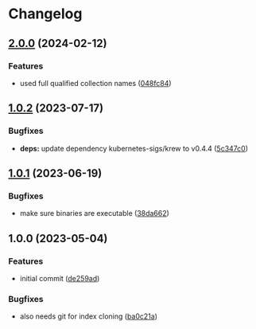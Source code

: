 # Changelog

## [2.0.0](https://github.com/rolehippie/krew/compare/v1.0.2...v2.0.0) (2024-02-12)


### Features

* used full qualified collection names ([048fc84](https://github.com/rolehippie/krew/commit/048fc84f07a51bf11c98cfb599b4277ac1cf0a8e))

## [1.0.2](https://github.com/rolehippie/krew/compare/v1.0.1...v1.0.2) (2023-07-17)


### Bugfixes

* **deps:** update dependency kubernetes-sigs/krew to v0.4.4 ([5c347c0](https://github.com/rolehippie/krew/commit/5c347c0e53ac8e64346b6d9d9819024255403ca7))

## [1.0.1](https://github.com/rolehippie/krew/compare/v1.0.0...v1.0.1) (2023-06-19)


### Bugfixes

* make sure binaries are executable ([38da662](https://github.com/rolehippie/krew/commit/38da66200aa6e067fda9d0d54b7b36fe09e88fb7))

## 1.0.0 (2023-05-04)


### Features

* initial commit ([de259ad](https://github.com/rolehippie/krew/commit/de259adcd6d0112dde96b5393feefbab96e762e5))


### Bugfixes

* also needs git for index cloning ([ba0c21a](https://github.com/rolehippie/krew/commit/ba0c21ae5b073b966726ab38ae3147090f959fd0))
